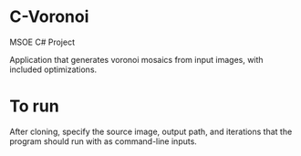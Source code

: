 # C-Voronoi
MSOE C# Project

Application that generates voronoi mosaics from input images, with included optimizations.

# To run
After cloning, specify the source image, output path, and iterations that the program should run with as command-line inputs.
